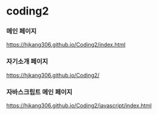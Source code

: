# coding2

### 메인 페이지
https://hjkang306.github.io/Coding2/index.html   

### 자기소개 페이지
https://hjkang306.github.io/Coding2/   

### 자바스크립트 메인 페이지
https://hjkang306.github.io/Coding2/javascript/index.html   

